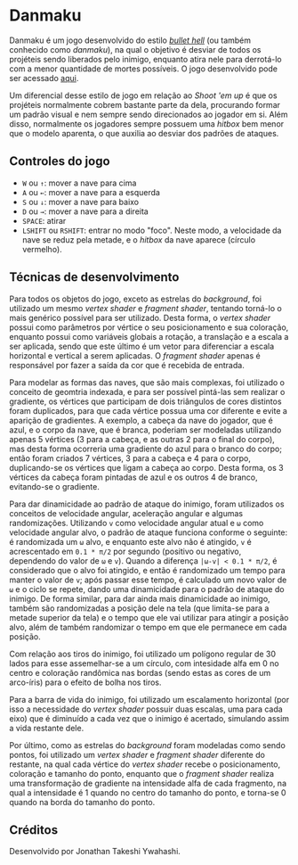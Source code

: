 # Danmaku

Danmaku é um jogo desenvolvido do estilo [*bullet hell*](https://en.wikipedia.org/wiki/Danmaku) (ou também conhecido como *danmaku*), na qual o objetivo é desviar de todos os projéteis sendo liberados pelo inimigo, enquanto atira nele para derrotá-lo com a menor quantidade de mortes possíveis. O jogo desenvolvido pode ser acessado [aqui](https://hirusora.github.io/abcg/danmaku).

Um diferencial desse estilo de jogo em relação ao *Shoot 'em up* é que os projéteis normalmente cobrem bastante parte da dela, procurando formar um padrão visual e nem sempre sendo direcionados ao jogador em si. Além disso, normalmente os jogadores sempre possuem uma *hitbox* bem menor que o modelo aparenta, o que auxilia ao desviar dos padrões de ataques.

## Controles do jogo

- `W` ou `↑`: mover a nave para cima
- `A` ou `←`: mover a nave para a esquerda
- `S` ou `↓`: mover a nave para baixo
- `D` ou `→`: mover a nave para a direita
- `SPACE`: atirar
- `LSHIFT` ou `RSHIFT`: entrar no modo "foco". Neste modo, a velocidade da nave se reduz pela metade, e o *hitbox* da nave aparece (círculo vermelho).

## Técnicas de desenvolvimento

Para todos os objetos do jogo, exceto as estrelas do *background*, foi utilizado um mesmo *vertex shader* e *fragment shader*, tentando torná-lo o mais genérico possível para ser utilizado. Desta forma, o *vertex shader* possui como parâmetros por vértice o seu posicionamento e sua coloração, enquanto possui como variáveis globais a rotação, a translação e a escala a ser aplicada, sendo que este último é um vetor para diferenciar a escala horizontal e vertical a serem aplicadas. O *fragment shader* apenas é responsável por fazer a saída da cor que é recebida de entrada.

Para modelar as formas das naves, que são mais complexas, foi utilizado o conceito de geomtria indexada, e para ser possível pintá-las sem realizar o gradiente, os vértices que participam de dois triângulos de cores distintos foram duplicados, para que cada vértice possua uma cor diferente e evite a aparição de gradientes. A exemplo, a cabeça da nave do jogador, que é azul, e o corpo da nave, que é branca, poderiam ser modeladas utilizando apenas 5 vértices (3 para a cabeça, e as outras 2 para o final do corpo), mas desta forma ocorreria uma gradiente do azul para o branco do corpo; então foram criados 7 vértices, 3 para a cabeça e 4 para o corpo, duplicando-se os vértices que ligam a cabeça ao corpo. Desta forma, os 3 vértices da cabeça foram pintadas de azul e os outros 4 de branco, evitando-se o gradiente.

Para dar dinamicidade ao padrão de ataque do inimigo, foram utilizados os conceitos de velocidade angular, aceleração angular e algumas randomizações. Utilizando `v` como velocidade angular atual e `ω` como velocidade angular alvo, o padrão de ataque funciona conforme o seguinte: é randomizada um `ω` alvo, e enquanto este alvo não é atingido, `v` é acrescentado em `0.1 * π/2` por segundo (positivo ou negativo, dependendo do valor de `ω` e `v`). Quando a diferença `|ω-v| < 0.1 * π/2`, é considerado que o alvo foi atingido, e então é randomizado um tempo para manter o valor de `v`; após passar esse tempo, é calculado um novo valor de `ω` e o ciclo se repete, dando uma dinamicidade para o padrão de ataque do inimigo. De forma similar, para dar ainda mais dinamicidade ao inimigo, também são randomizadas a posição dele na tela (que limita-se para a metade superior da tela) e o tempo que ele vai utilizar para atingir a posição alvo, além de também randomizar o tempo em que ele permanece em cada posição.

Com relação aos tiros do inimigo, foi utilizado um polígono regular de 30 lados para esse assemelhar-se a um círculo, com intesidade alfa em 0 no centro e coloração randômica nas bordas (sendo estas as cores de um arco-íris) para o efeito de bolha nos tiros.

Para a barra de vida do inimigo, foi utilizado um escalamento horizontal (por isso a necessidade do *vertex shader* possuir duas escalas, uma para cada eixo) que é diminuído a cada vez que o inimigo é acertado, simulando assim a vida restante dele.

Por último, como as estrelas do *background* foram modeladas como sendo pontos, foi utilizado um *vertex shader* e *fragment shader* diferente do restante, na qual cada vértice do *vertex shader* recebe o posicionamento, coloração e tamanho do ponto, enquanto que o *fragment shader* realiza uma transformação de gradiente na intensidade alfa de cada fragmento, na qual a intensidade é 1 quando no centro do tamanho do ponto, e torna-se 0 quando na borda do tamanho do ponto.

## Créditos

Desenvolvido por Jonathan Takeshi Ywahashi.
